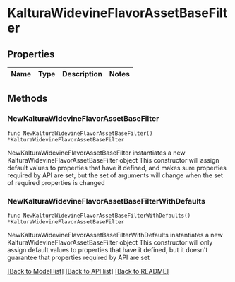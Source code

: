# KalturaWidevineFlavorAssetBaseFilter

## Properties

Name | Type | Description | Notes
------------ | ------------- | ------------- | -------------

## Methods

### NewKalturaWidevineFlavorAssetBaseFilter

`func NewKalturaWidevineFlavorAssetBaseFilter() *KalturaWidevineFlavorAssetBaseFilter`

NewKalturaWidevineFlavorAssetBaseFilter instantiates a new KalturaWidevineFlavorAssetBaseFilter object
This constructor will assign default values to properties that have it defined,
and makes sure properties required by API are set, but the set of arguments
will change when the set of required properties is changed

### NewKalturaWidevineFlavorAssetBaseFilterWithDefaults

`func NewKalturaWidevineFlavorAssetBaseFilterWithDefaults() *KalturaWidevineFlavorAssetBaseFilter`

NewKalturaWidevineFlavorAssetBaseFilterWithDefaults instantiates a new KalturaWidevineFlavorAssetBaseFilter object
This constructor will only assign default values to properties that have it defined,
but it doesn't guarantee that properties required by API are set


[[Back to Model list]](../README.md#documentation-for-models) [[Back to API list]](../README.md#documentation-for-api-endpoints) [[Back to README]](../README.md)


